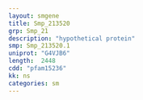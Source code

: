 ```yaml
---
layout: smgene
title: Smp_213520
grp: Smp_21
description: "hypothetical protein"
smp: Smp_213520.1
uniprot: "G4VJB6"
length:  2448
cdd: "pfam15236"
kk: ns
categories: sm
---
```

